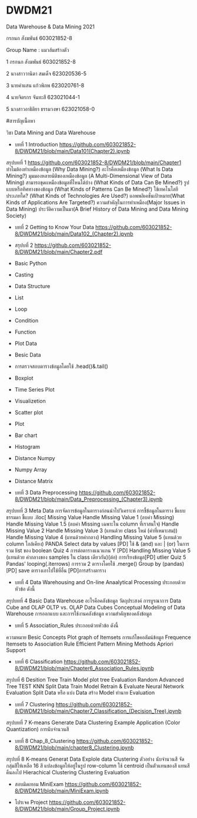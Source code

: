 # DWDM21
Data Warehouse &amp; Data Mining 2021

กรกนก สังฆพันธ์ 603021852-8

Group Name : แมวส้มสร้างตัว

1 กรกนก สังฆพันธ์ 603021852-8

2 นางสาววานิตา สมเด็จ 623020536-5	

3 นายคำแสน แก้วพิภพ 623020761-8

4 นายจิตรกร จันทะสี 623021044-1

5 นางสาวอาธิติยา ธรรมวงษา 623021058-0

#สารบัญเนื้อหา

วิชา Data Mining and Data Warehouse

* บทที่ 1 Introduction https://github.com/603021852-8/DWDM21/blob/main/Data101(Chapter2).ipynb

สรุปบทที่ 1 https://github.com/603021852-8/DWDM21/blob/main/Chapter1
ทำไมต้องทำเหมืองข้อมูล (Why Data Mining?)
อะไรคือเหมืองข้อมูล (What Is Data Mining?)
มุมมองหลายมิติของเหมืองข้อมูล (A Multi-Dimensional View of Data Mining)
สามารถขุดเเหมืองข้อมูลที่ไหนได้บ้าง (What Kinds of Data Can Be Mined?)
รูปแบบหรือทิศทางของข้อมูล (What Kinds of Patterns Can Be Mined?)
ใช้เทคโนโลยีประเภทใด? (What Kinds of Technologies Are Used?)
แอพพลิเคชั่นเป้าหมาย(What Kinds of Applications Are Targeted?)
ความสำคัญในการทำเหมือง(Major Issues in Data Mining)
ประวัติความเป็นมา(A Brief History of Data Mining and Data Mining Society)


* บทที่ 2 Getting to Know Your Data https://github.com/603021852-8/DWDM21/blob/main/Data102_(Chapter2).ipynb

 * สรุปบที่ 2  https://github.com/603021852-8/DWDM21/blob/main/Chapter2.pdf
 * Basic Python
 * Casting
 * Data Structure
 * List
 * Loop
 * Condition
 * Function
 * Plot Data
 * Besic Data
 * การตรวจสอบตารางข้อมูลโดยใช้ .head()&.tail()
 * Boxplot
 * Time Series Plot
 * Visualizetion
 * Scatter plot
 * Plot
 * Bar chart
 * Histogram
 * Distance Numpy
 * Numpy Array
 * Distance Matrix


* บทที่ 3 Data Preprocessing https://github.com/603021852-8/DWDM21/blob/main/Data_Preprocessing_(Chapter3).ipynb

สรุปบทที่ 3
Meta Data
การจัดการข้อมูลในตารางก่อนนำไปวิเคราะห์
การชี้ข้อมูลในตาราง
ชี้แบบธรรมดา
ชี้แบบ .iloc[
Missing Value
Handle Missing Value 1 (ลบค่า Missing)
Handle Missing Value 1.5 (ลบค่า Missing เฉพาะใน column ที่เราสนใจ)
Handle Missing Value 2
Handle Missing Value 3 (แทนด้วย class ใหม่ (ค่าที่เหมาะสม))
Handle Missing Value 4 (แทนด้วยค่ากลาง)
Handling Missing Value 5 (แทนด้วย column ใกล้เคียง)
PANDA
Select data by values [PD]
ใช้ & (and) และ | (or) ในการรวม list ของ boolean
Quiz 4
การต่อตารางแนวแกน Y [PD]
Handling Missing Value 5 (แทนด้วย ค่ากลางของ samples ใน class เดียวกัน)(ต่อ)
การเรียงข้อมูล[PD]
utlier
Quiz 5
Pandas' looping(.iterrows)
การรวม 2 ตารางโดยใช้ .merge()
Group by (pandas)
[PD] save ตารางเอาไปใช้ที่อื่น
[PD]การสร้างตาราง


* บทที่ 4 Data Warehousing and On-line Anaalytical Processing ประกอบด้วยหัวข้อ ดังนี้

สรุปบทที่ 4
Basic Data Warehouse
อะไรคือคลังข้อมูล
วัตถุประสงค์
การบูรณาการ
Data Cube and OLAP
OLTP vs. OLAP
Data Cubes
Conceptual Modeling of Data Warehouse
การออกแบบ และการใช้งานคลังข้อมูล
ความสำคัญของคลังข้อมูล


* บทที่ 5 Association_Rules ประกอบด้วยหัวข้อ ดังนี้

ความหมาย
Besic Concepts
Plot graph of Itemsets
การแก้ไขคอลัมน์ข้อมูล
Frequence Itemsets to Association Rule
Efficient Pattern Mining Methods
Apriori
Support


* บทที่ 6 Classification https://github.com/603021852-8/DWDM21/blob/main/Chapter6_Association_Rules.ipynb

สรุปบที่ 6
Desition Tree
Train Model
plot tree
Evaluation
Random
Advanced Tree
TEST
KNN
Split Data
Train Model
Retrain & Evaluate
Neural Network
Evaluation
Split Data หรือ แบ่ง Data
สร้าง Model ทำนาย
Evaluation


* บทที่ 7 Clustering https://github.com/603021852-8/DWDM21/blob/main/Chapter7_Classification_(Decision_Tree).ipynb

สรุปบทที่ 7
K-means
Generate Data
Clustering
Example Application (Color Quantization)
การนับจำนวนสี


* บทที่ 8 Chap_8_Clustering https://github.com/603021852-8/DWDM21/blob/main/chapter8_Clustering.ipynb

สรุปบที่ 8
K-means
Generat Data
Explole data
Clustering
ตัวอย่าง
นับจำนวนสี
จัดกลุ่มสีให้เหลือ 16 สี
แปลงข้อมูลให้อยู่ในรูป row-column
ใช้ centroid เป็นตัวแทนของสี
แทนสีคืนลงไป
Hierachical Clustering
Clustering Evaluation

* สอบมิดเทอม MiniExam https://github.com/603021852-8/DWDM21/blob/main/MiniExam.ipynb

* โปรเจค Project https://github.com/603021852-8/DWDM21/blob/main/Group_Project.ipynb
